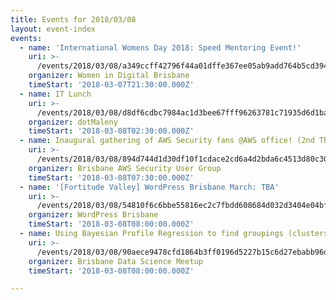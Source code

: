 ```yaml
---
title: Events for 2018/03/08
layout: event-index
events:
  - name: 'International Womens Day 2018: Speed Mentoring Event!'
    uri: >-
      /events/2018/03/08/a349ccff42796f44a01dffe367ee05ab9add764b5cd394aeaebf28d143bef5a9
    organizer: Women in Digital Brisbane
    timeStart: '2018-03-07T21:30:00.000Z'
  - name: IT Lunch
    uri: >-
      /events/2018/03/08/d8df6cdbc7984ac1d3bee67fff96263781c71935d6d1bafe3977258a4e855706
    organizer: dotMaleny
    timeStart: '2018-03-08T02:30:00.000Z'
  - name: Inaugural gathering of AWS Security fans @AWS office! (2nd Thursday)
    uri: >-
      /events/2018/03/08/894d744d1d30df10f1cdace2cd6a4d2bda6c4513d80c305decdd30c646f6fa00
    organizer: Brisbane AWS Security User Group
    timeStart: '2018-03-08T07:30:00.000Z'
  - name: '[Fortitude Valley] WordPress Brisbane March: TBA'
    uri: >-
      /events/2018/03/08/54810f6c6bbe55816ec2c7fbdd608684d032d3404e04bf148d62697cb968135e
    organizer: WordPress Brisbane
    timeStart: '2018-03-08T08:00:00.000Z'
  - name: Using Bayesian Profile Regression to find groupings (clusters) within data
    uri: >-
      /events/2018/03/08/90aece9478cfd1864b3ff0196d5227b15c6d27ebabb96d071446b9bb8423fcda
    organizer: Brisbane Data Science Meetup
    timeStart: '2018-03-08T08:00:00.000Z'

---
```

